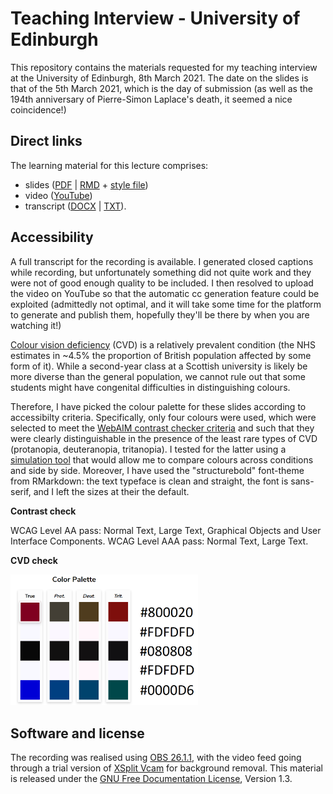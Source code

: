 # Teaching Interview - University of Edinburgh
This repository contains the materials requested for my teaching interview at the University of Edinburgh, 8th March 2021. The date on the slides is that of the 5th March 2021, which is the day of submission (as well as the 194th anniversary of Pierre-Simon Laplace's death, it seemed a nice coincidence!)

## Direct links
The learning material for this lecture comprises:

- slides ([PDF](presentation.pdf) | [RMD](presentation.rmd) + [style file](tex.tex))
- video ([YouTube](https://youtu.be/_6c_hZJGp6Q))
- transcript ([DOCX](transcript.docx) | [TXT](transcript.txt)).

## Accessibility
A full transcript for the recording is available. I generated closed captions while recording, but unfortunately something did not quite work and they were not of good enough quality to be included. I then resolved to upload the video on YouTube so that the automatic cc generation feature could be exploited (admittedly not optimal, and it will take some time for the platform to generate and publish them, hopefully they'll be there by when you are watching it!)

[Colour vision deficiency](https://www.nhs.uk/conditions/colour-vision-deficiency/) (CVD) is a relatively prevalent condition (the NHS estimates in ~4.5% the proportion of British population affected by some form of it). While a second-year class at a Scottish university is likely be more diverse than the general population, we cannot rule out that some students might have congenital difficulties in distinguishing colours.

Therefore, I have picked the colour palette for these slides according to accessibilty criteria. Specifically, only four colours were used, which were selected to meet the [WebAIM contrast checker criteria](https://webaim.org/resources/contrastchecker/) and such that they were clearly distinguishable in the presence of the least rare types of CVD (protanopia, deuteranopia, tritanopia). I tested for the latter using a [simulation tool](https://davidmathlogic.com/colorblind/#%23800020-%23F8F8FF-%23080808-%23F8F8FF-%230000D6) that would allow me to compare colours across conditions and side by side. Moreover, I have used the "structurebold" font-theme from RMarkdown: the text typeface is clean and straight, the font is sans-serif, and I left the sizes at their the default.

**Contrast check**

WCAG Level AA pass: Normal Text, Large Text, Graphical Objects and User Interface Components.
WCAG Level AAA pass: Normal Text, Large Text.

**CVD check**

<img src="palette.png" width="300" />

## Software and license
The recording was realised using [OBS 26.1.1](https://obsproject.com/), with the video feed going through a trial version of [XSplit Vcam](https://www.xsplit.com/vcam) for background removal. This material is released under the [GNU Free Documentation License](https://www.gnu.org/licenses/fdl-1.3.html), Version 1.3.
